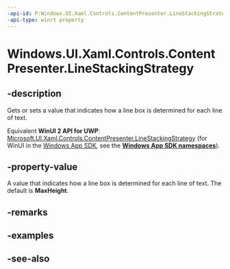 ```yaml
---
-api-id: P:Windows.UI.Xaml.Controls.ContentPresenter.LineStackingStrategy
-api-type: winrt property
---
```


<!-- Property syntax
public Windows.UI.Xaml.LineStackingStrategy LineStackingStrategy { get;  set; }
-->

# Windows.UI.Xaml.Controls.ContentPresenter.LineStackingStrategy

## -description
Gets or sets a value that indicates how a line box is determined for each line of text.

Equivalent **WinUI 2 API for UWP**: [Microsoft.UI.Xaml.Controls.ContentPresenter.LineStackingStrategy](/windows/winui/api/microsoft.ui.xaml.controls.contentpresenter.linestackingstrategy) (for WinUI in the [Windows App SDK](/windows/apps/windows-app-sdk/), see the **[Windows App SDK namespaces](/windows/windows-app-sdk/api/winrt/)**).

## -property-value
A value that indicates how a line box is determined for each line of text. The default is **MaxHeight**.

## -remarks

## -examples

## -see-also
